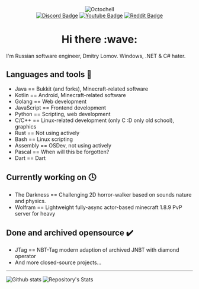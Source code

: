 <div id="header" align="center">
  <img src="https://octodex.github.com/images/chellocat.jpg" alt="Octochell"/>
  <div id="badges">
    <a href="https://discordapp.com/users/witwar#7653"><img src="https://img.shields.io/badge/Discord-738ADB?style=for-the-badge&logo=discord&logoColor=white" alt="Discord Badge"/></a>
    <a href="https://youtube.com/"><img src="https://img.shields.io/badge/YouTube-red?style=for-the-badge&logo=youtube&logoColor=white" alt="Youtube Badge"/></a>
    <a href="https://reddit.com/"><img src="https://img.shields.io/badge/Reddit-orange?style=for-the-badge&logo=reddit&logoColor=white" alt="Reddit Badge"/></a>
  </div>
  <h1>
    Hi there
    :wave:
  </h1>
</div>

I'm Russian software engineer, Dmitry Lomov. Windows, .NET & C# hater.

## Languages and tools :hammer:
- Java       == Bukkit (and forks), Minecraft-related software
- Kotlin     == Android, Minecraft-related software
- Golang     == Web development
- JavaScript == Frontend development
- Python     == Scripting, web development
- C/C++      == Linux-related development (only C :D only old school), graphics
- Rust       == Not using actively
- Bash       == Linux scripting
- Assembly   == OSDev, not using actively
- Pascal     == When will this be forgotten?
- Dart       == Dart

## Currently working on :clock4:
- The Darkness == Challenging 2D horror-walker based on sounds nature and physics.
- Wolfram      == Lightweight fully-async actor-based minecraft 1.8.9 PvP server for heavy

## Done and archived opensource :heavy_check_mark:
- JTag == NBT-Tag modern adaption of archived JNBT with diamond operator
- And more closed-source projects...

---

![Github stats](https://github-readme-stats.vercel.app/api?username=DrupalDoesNotExists&theme=dark)
![Repository's Stats](https://github-readme-stats.vercel.app/api/top-langs/?username=DrupalDoesNotExists&theme=dark)

<!--
**DrupalDoesNotExists/DrupalDoesNotExists** is a ✨ _special_ ✨ repository because its `README.md` (this file) appears on your GitHub profile.

Here are some ideas to get you started:

- 🔭 I’m currently working on ...
- 🌱 I’m currently learning ...
- 👯 I’m looking to collaborate on ...
- 🤔 I’m looking for help with ...
- 💬 Ask me about ...
- 📫 How to reach me: ...
- 😄 Pronouns: ...
- ⚡ Fun fact: ...
-->
